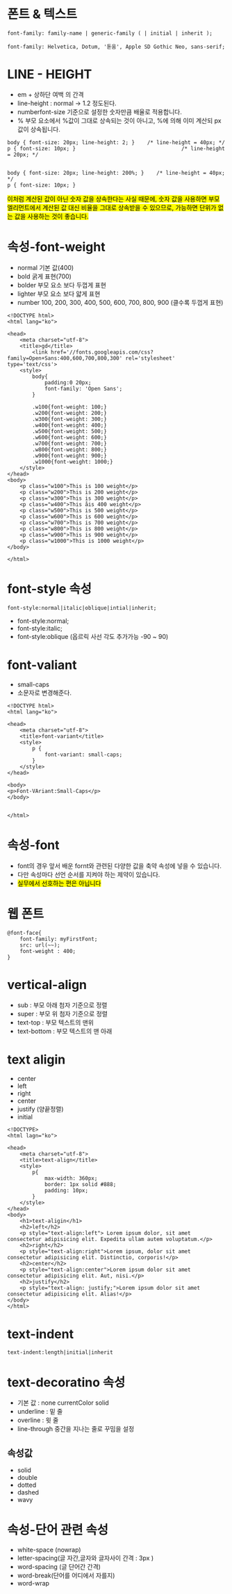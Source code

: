 # 폰트 & 텍스트

```
font-family: family-name | generic-family ( | initial | inherit );
```

```
font-family: Helvetica, Dotum, '돋움', Apple SD Gothic Neo, sans-serif; 
```

# LINE - HEIGHT
- em + 상하단 여백 의 간격
- line-height : normal -> 1.2 정도된다.
- numberfont-size 기준으로 설정한 숫자만큼 배율로 적용합니다.
- % 부모 요소에서 %값이 그대로 상속되는 것이 아니고, %에 의해 이미 계산되 px값이 상속됩니다.

```
body { font-size: 20px; line-height: 2; }    /* line-height = 40px; */
p { font-size: 10px; }                                  /* line-height = 20px; */


body { font-size: 20px; line-height: 200%; }    /* line-height = 40px; */
p { font-size: 10px; }             
```

<mark>이처럼 계산된 값이 아닌 숫자 값을 상속한다는 사실 때문에, 숫자 값을 사용하면 부모 엘리먼트에서 계산된 값 대신 비율을 그대로 상속받을 수 있으므로, 가능하면 단위가 없는 값을 사용하는 것이 좋습니다.</mark>

# 속성-font-weight
- normal 기본 값(400)
- bold 굵게 표현(700)
- bolder 부모 요소 보다 두껍게 표현
- lighter 부모 요소 보다 얇게 표현
- number 100, 200, 300, 400, 500, 600, 700, 800, 900 (클수록 두껍게 표현)

```
<!DOCTYPE html>
<html lang="ko">

<head>
    <meta charset="utf-8">
    <title>gd</title>
        <link href='//fonts.googleapis.com/css?family=Open+Sans:400,600,700,800,300' rel='stylesheet' type='text/css'>
    <style>
        body{
            padding:0 20px;
            font-family: 'Open Sans';
        }

        .w100{font-weight: 100;}
        .w200{font-weight: 200;}
        .w300{font-weight: 300;}
        .w400{font-weight: 400;}
        .w500{font-weight: 500;}
        .w600{font-weight: 600;}
        .w700{font-weight: 700;}
        .w800{font-weight: 800;}
        .w900{font-weight: 900;}
        .w1000{font-weight: 1000;}
    </style>
</head>
<body>
    <p class="w100">This is 100 weight</p>
    <p class="w200">This is 200 weight</p>
    <p class="w300">This is 300 weight</p>
    <p class="w400">This åis 400 weight</p>
    <p class="w500">This is 500 weight</p>
    <p class="w600">This is 600 weight</p>
    <p class="w700">This is 700 weight</p>
    <p class="w800">This is 800 weight</p>
    <p class="w900">This is 900 weight</p>
    <p class="w1000">This is 1000 weight</p>
</body>

</html>
```

# font-style 속성
```
font-style:normal|italic|oblique|intial|inherit;
```
- font-style:normal;
- font-style:italic;
- font-style:oblique (옵르릭 사선 각도 추가가능 -90 ~ 90)

# font-valiant
- small-caps
- 소문자로 변경해준다.

```
<!DOCTYPE html>
<html lang="ko">

<head>
    <meta charset="utf-8">
    <title>font-variant</title>
    <style>
        p {
            font-variant: small-caps;
        }
    </style>
</head>

<body>
<p>Font-VAriant:Small-Caps</p>
</body>


</html>
```

# 속성-font
- font의 경우 앞서 배운 fornt와 관련된 다양한 값을 축약 속성에 넣을 수 있습니다.
- 다만 속성마다 선언 순서를 지켜야 하는 제약이 있습니다.
- <mark>실무에서 선호하는 편은 아닙니다</mark>

# 웹 폰트

```
@font-face{
    font-family: myFirstFont;
    src: url(~~);
    font-weight : 400;
}
```
# vertical-align
- sub : 부모 아래 첨자 기준으로 정렬
- super : 부모 위 첨자 기준으로 정렬
- text-top : 부모 텍스트의 맨위
- text-bottom : 부모 텍스트의 맨 아래

# text aligin
- center
- left
- right
- center
- justify (양끝정렬)
- initial

```
<!DOCTYPE>
<html lagn="ko">

<head>
    <meta charset="utf-8">
    <title>text-align</title>
    <style>
        p{
            max-width: 360px;
            border: 1px solid #888;
            padding: 10px;
        }
    </style>
</head>
<body>
    <h1>text-aligin</h1>
    <h2>left</h2>
    <p style="text-align:left"> Lorem ipsum dolor, sit amet consectetur adipisicing elit. Expedita ullam autem voluptatum.</p>
    <h2>right</h2>
    <p style="text-align:right">Lorem ipsum, dolor sit amet consectetur adipisicing elit. Distinctio, corporis!</p>
    <h2>center</h2>
    <p style="text-align:center">Lorem ipsum dolor sit amet consectetur adipisicing elit. Aut, nisi.</p>
    <h2>justify</h2>
    <p style="text-align: justify;">Lorem ipsum dolor sit amet consectetur adipisicing elit. Alias!</p>
</body>
</html>
```

# text-indent
```
text-indent:length|initial|inherit
```

# text-decoratino 속성
- 기본 값 : none currentColor solid
- underline : 밑 줄
- overline : 윗 줄
- line-through 중간을 지나는 줄로 꾸밈을 설정

## 속성값
- solid
- double
- dotted
- dashed
- wavy

# 속성-단어 관련 속성
- white-space (nowrap) 
- letter-spacing(글 자간,글자와 글자사이 간격 : 3px )
- word-spacing (글 단어간 간격)
- word-break(단어를 어디에서 자를지)
- word-wrap